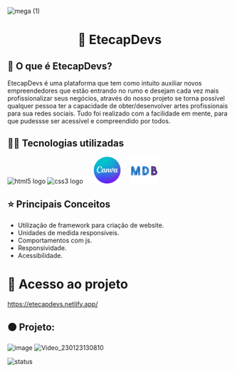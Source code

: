 ![mega (1)](https://user-images.githubusercontent.com/90512847/214070340-ea0fef2e-7ef3-4dda-b92d-f5be060ea37c.png)

<div align="center">
  <h1> 🧡 EtecapDevs </h1>
</div>

## 🤔 O que é EtecapDevs?

EtecapDevs é uma plataforma que tem como intuito auxiliar novos empreendedores que estão entrando no rumo e desejam cada vez mais profissionalizar seus negócios, através do nosso projeto se torna possível qualquer pessoa ter a capacidade de obter/desenvolver artes profissionais para sua redes sociais. Tudo foi realizado com a facilidade em mente, para que pudessse ser acessível e compreendido por todos.

## 👨‍💻 Tecnologias utilizadas

<div align="left">
  <img src="https://cdn.jsdelivr.net/gh/devicons/devicon/icons/html5/html5-original.svg" height="60" width="90" alt="html5 logo"  />
  <img src="https://cdn.jsdelivr.net/gh/devicons/devicon/icons/css3/css3-original.svg" height="60" width="90" alt="css3 logo"  />
  <img src="assets/Design sem nome (1).svg" height="60" width="60" alt="canva logo"  style="margin:0px 20px"/>
  <img src="assets/Design sem nome.svg" height="60" width="60" alt="mdb logo"  />
</div>

## ⭐ Principais Conceitos

- Utilização de framework para criação de website.
- Unidades de medida responsíveis.
- Comportamentos com js.
- Responsividade.
- Acessibilidade.

# 📁 Acesso ao projeto

https://etecapdevs.netlify.app/

## 🟠 Projeto:

![image](https://user-images.githubusercontent.com/90512847/214071571-db202cff-fa51-41b5-9ac6-cabcb6eeee41.png)
![Video_230123130810](https://user-images.githubusercontent.com/90512847/214094524-f3cb51a5-d639-4c89-a529-ae4a24eba576.gif)

![status](https://user-images.githubusercontent.com/90512847/214071333-70fd0716-27f3-4783-b61a-84ac36f22d45.png)
